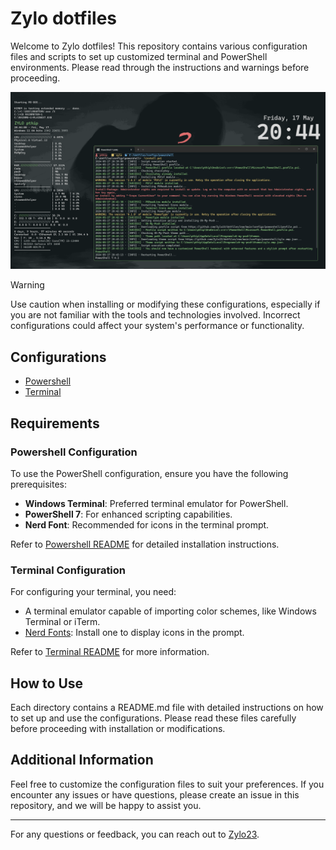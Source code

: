 # Zylo dotfiles

Welcome to Zylo dotfiles! This repository contains various configuration files and scripts to set up customized terminal and PowerShell environments. Please read through the instructions and warnings before proceeding.

<div align="center">
    <img src=".github/assets//image.png" alt="Zylo dotfiles">
</div>

> [!WARNING]
> Use caution when installing or modifying these configurations, especially if you are not familiar with the tools and technologies involved. Incorrect configurations could affect your system's performance or functionality.

## Configurations

- [Powershell](configs/powershell/README.md)
- [Terminal](configs/terminal/README.md)

## Requirements

### Powershell Configuration

To use the PowerShell configuration, ensure you have the following prerequisites:

- **Windows Terminal**: Preferred terminal emulator for PowerShell.
- **PowerShell 7**: For enhanced scripting capabilities.
- **Nerd Font**: Recommended for icons in the terminal prompt.

Refer to [Powershell README](configs/powershell/README.md) for detailed installation instructions.

### Terminal Configuration

For configuring your terminal, you need:

- A terminal emulator capable of importing color schemes, like Windows Terminal or iTerm.
- [Nerd Fonts](https://www.nerdfonts.com/font-downloads): Install one to display icons in the prompt.

Refer to [Terminal README](configs/terminal/README.md) for more information.

## How to Use

Each directory contains a README.md file with detailed instructions on how to set up and use the configurations. Please read these files carefully before proceeding with installation or modifications.

## Additional Information

Feel free to customize the configuration files to suit your preferences. If you encounter any issues or have questions, please create an issue in this repository, and we will be happy to assist you.

---

For any questions or feedback, you can reach out to [Zylo23](https://github.com/Zylo23).
